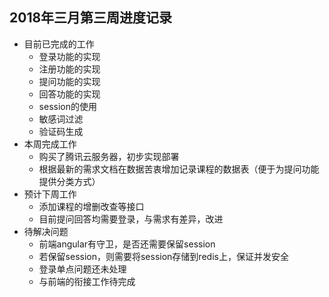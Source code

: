 ## 2018年三月第三周进度记录

- 目前已完成的工作
    - 登录功能的实现
    - 注册功能的实现
    - 提问功能的实现
    - 回答功能的实现
    - session的使用
    - 敏感词过滤
    - 验证码生成
- 本周完成工作
    - 购买了腾讯云服务器，初步实现部署
    - 根据最新的需求文档在数据苦衷增加记录课程的数据表（便于为提问功能提供分类方式）
- 预计下周工作
    - 添加课程的增删改查等接口
    - 目前提问回答均需要登录，与需求有差异，改进
- 待解决问题
    - 前端angular有守卫，是否还需要保留session
    - 若保留session，则需要将session存储到redis上，保证并发安全
    - 登录单点问题还未处理
    - 与前端的衔接工作待完成